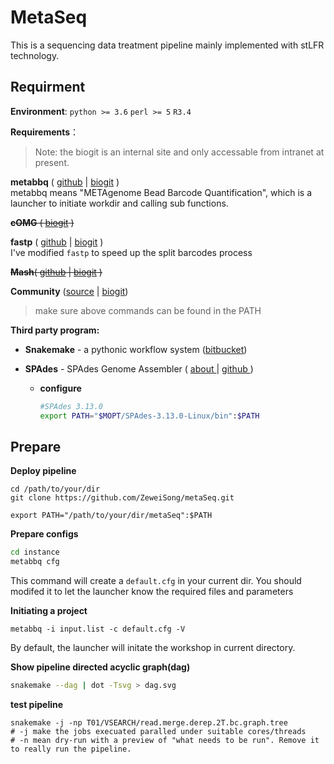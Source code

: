 # MetaSeq

This is a sequencing data treatment pipeline mainly implemented with stLFR technology.

## Requirment

**Environment**: `python >= 3.6` `perl >= 5` `R3.4`

**Requirements**：

> Note: the biogit is an internal site and only accessable from intranet at present.

**metabbq** ( [github](https://github.com/ZeweiSong/metaSeq) | [biogit](https://biogit.cn/Fangchao/metaSeq) )  
metabbq means "METAgenome Bead Barcode Quantification", which is a launcher to initiate workdir and calling sub functions.

~~**cOMG** ( [biogit](https://biogit.cn/Fangchao/Omics_pipeline) )~~

**fastp** ( [github](https://github.com/OpenGene/fastp) | [biogit](https://biogit.cn/PUB/fastp) )  
I've modified `fastp` to speed up the split barcodes process

~~**Mash**( [github](https://github.com/marbl/Mash) | [biogit](https://biogit.cn/PUB/Mash) )~~

**Community** ([source](https://sites.google.com/site/findcommunities/) | [biogit](https://biogit.cn/PUB/community))

> make sure  above commands can be found in the PATH

**Third party program:**

- **Snakemake** - a pythonic workflow system ([bitbucket](https://bitbucket.org/snakemake/snakemake))

- **SPAdes** - SPAdes Genome Assembler ( [about ](http://cab.spbu.ru/software/spades/)| [github ](https://github.com/ablab/spades) )

  - **configure**

    ```bash
    #SPAdes 3.13.0
    export PATH="$MOPT/SPAdes-3.13.0-Linux/bin":$PATH
    ```

## Prepare
**Deploy pipeline**

```
cd /path/to/your/dir
git clone https://github.com/ZeweiSong/metaSeq.git

export PATH="/path/to/your/dir/metaSeq":$PATH
```
**Prepare configs**
```bash
cd instance
metabbq cfg  
```
This command will create a `default.cfg` in your current dir. 
You should modifed it to let the launcher know the required files and parameters

**Initiating a project**
```
metabbq -i input.list -c default.cfg -V
```
By default, the launcher will initate the workshop in current directory.

**Show pipeline directed acyclic graph(dag)**
```bash
snakemake --dag | dot -Tsvg > dag.svg
```

**test pipeline**

```
snakemake -j -np T01/VSEARCH/read.merge.derep.2T.bc.graph.tree
# -j make the jobs execuated paralled under suitable cores/threads
# -n mean dry-run with a preview of "what needs to be run". Remove it to really run the pipeline.
```
